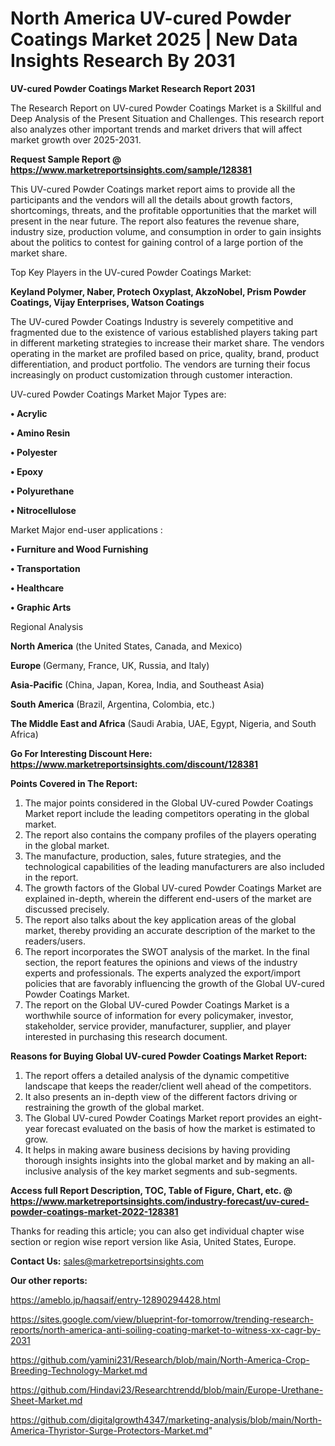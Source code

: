 # North America UV-cured Powder Coatings Market 2025 | New Data Insights Research By 2031

<strong>UV-cured Powder Coatings Market Research Report 2031</strong>

The Research Report on UV-cured Powder Coatings Market is a Skillful and Deep Analysis of the Present Situation and Challenges. This research report also analyzes other important trends and market drivers that will affect market growth over 2025-2031.

<strong>Request Sample Report @ <a href=https://www.marketreportsinsights.com/sample/128381>https://www.marketreportsinsights.com/sample/128381</a></strong>

This UV-cured Powder Coatings market report aims to provide all the participants and the vendors will all the details about growth factors, shortcomings, threats, and the profitable opportunities that the market will present in the near future. The report also features the revenue share, industry size, production volume, and consumption in order to gain insights about the politics to contest for gaining control of a large portion of the market share.

Top Key Players in the UV-cured Powder Coatings Market:

<strong>Keyland Polymer, Naber, Protech Oxyplast, AkzoNobel, Prism Powder Coatings, Vijay Enterprises, Watson Coatings</strong>

The UV-cured Powder Coatings Industry is severely competitive and fragmented due to the existence of various established players taking part in different marketing strategies to increase their market share. The vendors operating in the market are profiled based on price, quality, brand, product differentiation, and product portfolio. The vendors are turning their focus increasingly on product customization through customer interaction.

UV-cured Powder Coatings Market Major Types are:

<strong>• Acrylic

• Amino Resin

• Polyester

• Epoxy

• Polyurethane

• Nitrocellulose</strong>

Market Major end-user applications :

<strong>• Furniture and Wood Furnishing

• Transportation

• Healthcare

• Graphic Arts</strong>

Regional Analysis

</u><strong><b>North America</b></strong> (the United States, Canada, and Mexico)

<strong><b>Europe </b></strong>(Germany, France, UK, Russia, and Italy)

<strong><b>Asia-Pacific</b></strong> (China, Japan, Korea, India, and Southeast Asia)

<strong><b>South America</b></strong> (Brazil, Argentina, Colombia, etc.)

<strong><b>The Middle East and Africa</b></strong> (Saudi Arabia, UAE, Egypt, Nigeria, and South Africa)

<strong>Go For Interesting Discount Here: <a href=https://www.marketreportsinsights.com/discount/128381>https://www.marketreportsinsights.com/discount/128381</a></strong>

<strong>Points Covered in The Report:</strong>
<ol>
  <li>The major points considered in the Global UV-cured Powder Coatings Market report include the leading competitors operating in the global market.</li>
  <li>The report also contains the company profiles of the players operating in the global market.</li>
  <li>The manufacture, production, sales, future strategies, and the technological capabilities of the leading manufacturers are also included in the report.</li>
  <li>The growth factors of the Global UV-cured Powder Coatings Market are explained in-depth, wherein the different end-users of the market are discussed precisely.</li>
  <li>The report also talks about the key application areas of the global market, thereby providing an accurate description of the market to the readers/users.</li>
  <li>The report incorporates the SWOT analysis of the market. In the final section, the report features the opinions and views of the industry experts and professionals. The experts analyzed the export/import policies that are favorably influencing the growth of the Global UV-cured Powder Coatings Market.</li>
  <li>The report on the Global UV-cured Powder Coatings Market is a worthwhile source of information for every policymaker, investor, stakeholder, service provider, manufacturer, supplier, and player interested in purchasing this research document.</li>
</ol>
<strong>Reasons for Buying Global UV-cured Powder Coatings Market Report:</strong>

<ol>
  <li>The report offers a detailed analysis of the dynamic competitive landscape that keeps the reader/client well ahead of the competitors.</li>
  <li>It also presents an in-depth view of the different factors driving or restraining the growth of the global market.</li>
  <li>The Global UV-cured Powder Coatings Market report provides an eight-year forecast evaluated on the basis of how the market is estimated to grow.</li>
  <li>It helps in making aware business decisions by having providing thorough insights insights into the global market and by making an all-inclusive analysis of the key market segments and sub-segments.</li>
</ol>
<strong>Access full Report Description, TOC, Table of Figure, Chart, etc. @ <a href=https://www.marketreportsinsights.com/industry-forecast/uv-cured-powder-coatings-market-2022-128381>https://www.marketreportsinsights.com/industry-forecast/uv-cured-powder-coatings-market-2022-128381</a></strong>


Thanks for reading this article; you can also get individual chapter wise section or region wise report version like Asia, United States, Europe.

<strong>Contact Us:</strong>
sales@marketreportsinsights.com

<strong>Our other reports:</strong>

<a href=https://ameblo.jp/haqsaif/entry-12890294428.html>https://ameblo.jp/haqsaif/entry-12890294428.html</a>

<a href=https://sites.google.com/view/blueprint-for-tomorrow/trending-research-reports/north-america-anti-soiling-coating-market-to-witness-xx-cagr-by-2031>https://sites.google.com/view/blueprint-for-tomorrow/trending-research-reports/north-america-anti-soiling-coating-market-to-witness-xx-cagr-by-2031</a>

<a href=https://github.com/yamini231/Research/blob/main/North-America-Crop-Breeding-Technology-Market.md>https://github.com/yamini231/Research/blob/main/North-America-Crop-Breeding-Technology-Market.md</a>

<a href=https://github.com/Hindavi23/Researchtrendd/blob/main/Europe-Urethane-Sheet-Market.md>https://github.com/Hindavi23/Researchtrendd/blob/main/Europe-Urethane-Sheet-Market.md</a>

<a href=https://github.com/digitalgrowth4347/marketing-analysis/blob/main/North-America-Thyristor-Surge-Protectors-Market.md>https://github.com/digitalgrowth4347/marketing-analysis/blob/main/North-America-Thyristor-Surge-Protectors-Market.md</a>"
